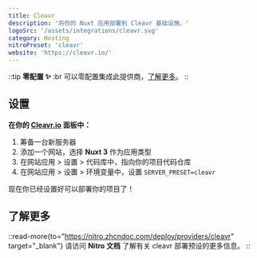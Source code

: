 ```yaml
---
title: Cleavr
description: '将你的 Nuxt 应用部署到 Cleavr 基础设施。'
logoSrc: '/assets/integrations/cleavr.svg'
category: Hosting
nitroPreset: 'cleavr'
website: 'https://cleavr.io/'
---
```


::tip
**零配置 ✨**
:br
可以零配置集成此提供商，[了解更多](https://nitro.zhcndoc.com/deploy#zero-config-providers)。
::

## 设置

**在你的 [Cleavr.io](https://cleavr.io/) 面板中：**

1. 筹备一台新服务器
2. 添加一个网站，选择 **Nuxt 3** 作为应用类型
3. 在网站应用 > 设置 > 代码库中，指向你的项目代码仓库
4. 在网站应用 > 设置 > 环境变量中，设置 `SERVER_PRESET=cleavr`

现在你已经设置好可以部署你的项目了！

## 了解更多

::read-more{to="https://nitro.zhcndoc.com/deploy/providers/cleavr" target="_blank"}
请访问 **Nitro 文档** 了解有关 cleavr 部署预设的更多信息。
::
